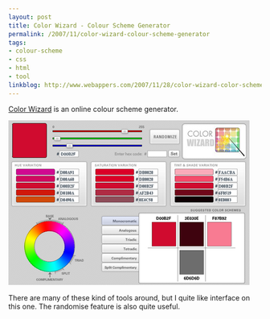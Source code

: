 ```yaml
---
layout: post
title: Color Wizard - Colour Scheme Generator
permalink: /2007/11/color-wizard-colour-scheme-generator
tags:
- colour-scheme
- css
- html
- tool
linkblog: http://www.webappers.com/2007/11/28/color-wizard-color-scheme-generator/
---
```


[Color Wizard](http://www.colorsontheweb.com/colorwizard.asp) is an online colour scheme generator.

<img src="/images/2007/color-wizard.png" alt="color-wizard.png" class="center border" />

There are many of these kind of tools around, but I quite like interface on this one. The randomise
feature is also quite useful.
